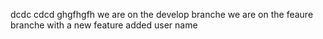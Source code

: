 dcdc
cdcd
ghgfhgfh
we are on the develop branche
we are on the feaure branche with a new feature
added user name